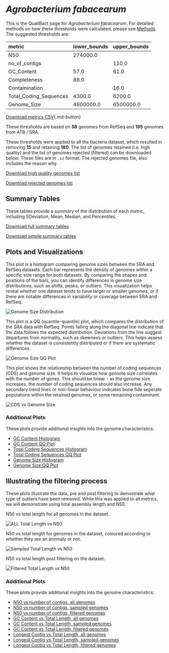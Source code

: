 # *Agrobacterium fabacearum*

This is the QualiBact page for *Agrobacterium fabacearum*. For detailed methods on how these thresholds were calculated, please see [Methods](../../methods.md).
The suggested thresholds are: 

| metric                 | lower_bounds   | upper_bounds   |
|:-----------------------|:---------------|:---------------|
| N50                    | 274000.0       |                |
| no_of_contigs          |                | 110.0          |
| GC_Content             | 57.0           | 61.0           |
| Completeness           | 88.0           |                |
| Contamination          |                | 16.0           |
| Total_Coding_Sequences | 4300.0         | 6200.0         |
| Genome_Size            | 4600000.0      | 6500000.0      |

[Download metrics CSV](Agrobacterium_fabacearum_metrics.csv){.md-button}


These thresholds are based on **58** genomes from RefSeq and **195** genomes from ATB / SRA.

These thresholds were applied to all the bacteria dataset, which resulted in removing **15** and retaining **180**.
The list of genomes retained (i.e. high quality) and the list of genomes rejected (filtered) can be downloaded below. These files are in `.xz` format. The rejected genomes file, also includes the reason why.

[Download high quality genomes list](Agrobacterium_fabacearum_high_quality_genomes.csv.xz)


[Download rejected genomes list](Agrobacterium_fabacearum_filtered_out_genomes.csv.xz)



## Summary Tables
These tables provide a summary of the distribution of each metric, including SDeviation, Mean, Median, and Percentiles.

[Download full summary tables](summary.csv)

[Download simple summary tables](selected_summary.csv)

## Plots and Visualizations

This plot is a histogram comparing genome sizes between the SRA and RefSeq datasets. Each bar represents the density of genomes within a specific size range for both datasets. By comparing the shapes and positions of the bars, you can identify differences in genome size distributions, such as shifts, peaks, or outliers. This visualization helps reveal whether one dataset tends to have larger or smaller genomes, or if there are notable differences in variability or coverage between SRA and RefSeq.

![Genome Size Distribution](Genome_Size_refseq_histogram_kde.png)

This plot is a QQ (quantile-quantile) plot, which compares the distribution of the SRA data with RefSeq. Points falling along the diagonal line indicate that the data follows the expected distribution. Deviations from the line suggest departures from normality, such as skewness or outliers. This helps assess whether the dataset is consistently distributed or if there are systematic differences.

![Genome Size QQ Plot](Genome_Size_refseq_qqplot.png)

This plot shows the relationship between the number of coding sequences (CDS) and genome size. It helps to visualize how genome size correlates with the number of genes. This should be linear - as the genome size increases, the number of coding sequences should also increase. Any secondary trend lines or non-linear behaviour indicates bone fide seperate populations within the retained genomes, or some remaining contaminant. 

![CDS vs Genome Size](Agrobacterium_fabacearum_CDS_vs_Genome_Size.png)

### Additional Plots

These plots provide additional insights into the genome characteristics:

- [GC Content Histogram](GC_Content_refseq_histogram_kde.png)
- [GC Content QQ Plot](GC_Content_refseq_qqplot.png)
- [Total Coding Sequences Histogram](Total_Coding_Sequences_refseq_histogram_kde.png)
- [Total Coding Sequences QQ Plot](Total_Coding_Sequences_refseq_qqplot.png)
- [Genome Size Histogram](Genome_Size_refseq_histogram_kde.png)
- [Genome Size QQ Plot](Genome_Size_refseq_qqplot.png)
## Illustrating the filtering process
These plots illustrate the data, pre and post filtering to demostrate what type of outliers have been removed. While this was applied to all metrics, we will demonstrate using total assembly length and N50.

N50 vs total length for all genomes in the dataset.

![ALL Total Length vs N50](Agrobacterium_fabacearum_all_total_length_N50.png)

N50 vs total length for genomes in the dataset, coloured according to whether they are an anomaly or not.

![Sampled Total Length vs N50](Agrobacterium_fabacearum_sample_total_length_N50.png)

N50 vs total length post filtering on the dataset.

![Filtered Total Length vs N50](Agrobacterium_fabacearum_filt_total_length_N50.png)

### Additional Plots

These plots provide additional insights into the genome characteristics:

- [N50 vs number of contigs, all genomes](Agrobacterium_fabacearum_all_N50_number.png)
- [N50 vs number of contigs, sampled genomes](Agrobacterium_fabacearum_sample_N50_number.png)
- [N50 vs number of contigs, filtered genomes](Agrobacterium_fabacearum_filt_N50_number.png)
- [GC Content vs Total Length, all genomes](Agrobacterium_fabacearum_all_total_length_GC_Content.png)
- [GC Content vs Total Length, sampled genomes](Agrobacterium_fabacearum_sample_total_length_GC_Content.png)
- [GC Content vs Total Length, filtered genomes](Agrobacterium_fabacearum_filt_total_length_GC_Content.png)
- [Longest Contig vs Total Length, all genomes](Agrobacterium_fabacearum_all_total_length_longest.png)
- [Longest Contig vs Total Length, sampled genomes](Agrobacterium_fabacearum_sample_total_length_longest.png)
- [Longest Contig vs Total Length, filtered genomes](Agrobacterium_fabacearum_filt_total_length_longest.png)
